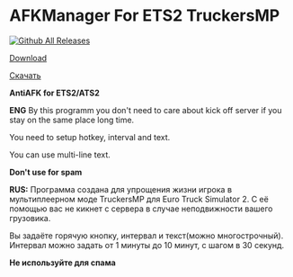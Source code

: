 # **AFKManager For ETS2 TruckersMP**
[![Github All Releases](https://img.shields.io/github/downloads/AndrewBPC/AFKManager/total.svg)]()

[Download](https://github.com/AndrewBPC/AFKManager/releases/download/v1.2.0/AFKManager_Setup.1.2.0.0.exe)

[Скачать](https://github.com/AndrewBPC/AFKManager/releases/download/v1.2.0/AFKManager_Setup.1.2.0.0.exe)

**AntiAFK for ETS2/ATS2**

**ENG**
By this programm you don't need to care about kick off server if you stay on the same place long time.

You need to setup hotkey, interval and text.

You can use multi-line text.

**Don't use for spam**

**RUS:**
Программа создана для упрощения жизни игрока в мультиплеерном моде TruckersMP для Euro Truck Simulator 2.
С её помощью вас не кикнет с сервера в случае неподвижности вашего грузовика.

Вы задаёте горячую кнопку, интервал и текст(можно многострочный).
Интервал можно задать от 1 минуты до 10 минут, с шагом в 30 секунд.

**Не используйте для спама**

